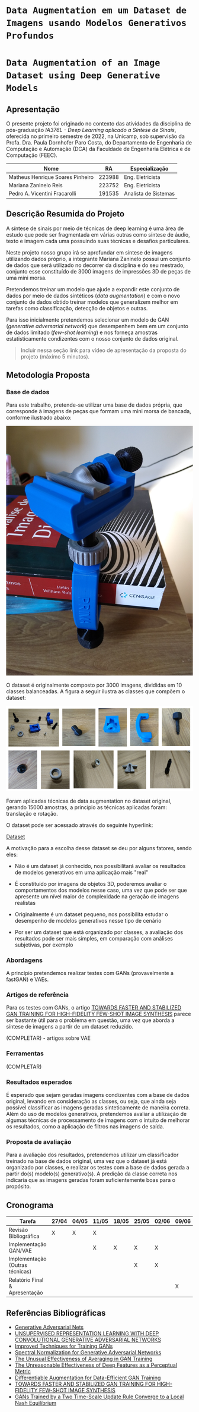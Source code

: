 # `Data Augmentation em um Dataset de Imagens usando Modelos Generativos Profundos`
# `Data Augmentation of an Image Dataset using Deep Generative Models`

## Apresentação

O presente projeto foi originado no contexto das atividades da disciplina de pós-graduação *IA376L - Deep Learning aplicado a Síntese de Sinais*, 
oferecida no primeiro semestre de 2022, na Unicamp, sob supervisão da Profa. Dra. Paula Dornhofer Paro Costa, do Departamento de Engenharia de Computação e Automação (DCA) da Faculdade de Engenharia Elétrica e de Computação (FEEC).


|Nome  | RA | Especialização|
|--|--|--|
| Matheus Henrique Soares Pinheiro  | 223988  | Eng. Eletricista|
| Mariana Zaninelo Reis| 223752  | Eng. Eletricista|
| Pedro A. Vicentini Fracarolli  | 191535  | Analista de Sistemas|


## Descrição Resumida do Projeto
A síntese de sinais por meio de técnicas de deep learning é uma área de estudo que pode ser fragmentada em várias outras como síntese de áudio, texto e imagem cada uma possuindo suas técnicas e desafios particulares.  

Neste projeto nosso grupo irá se aprofundar em síntese de imagens utilizando dados próprio, a integrante Mariana Zaninelo possui um conjunto de dados que será utilizado no decorrer da disciplina e do seu mestrado, conjunto esse constituído de 3000 imagens de impressões 3D de peças de uma mini morsa.  

Pretendemos treinar um modelo que ajude a expandir este conjunto de dados por meio de dados sintéticos (*data augmentation*) e com o novo conjunto de dados obtido treinar modelos que generalizem melhor em tarefas como classificação, detecção de objetos e outras.  

Para isso inicialmente pretendemos selecionar um modelo de GAN (*generative adversarial network*) que desempenhem bem em um conjunto de dados limitado (*few-shot learning*) e nos forneça amostras estatisticamente condizentes com o nosso conjunto de dados original.

> Incluir nessa seção link para vídeo de apresentação da proposta do projeto (máximo 5 minutos).

## Metodologia Proposta


### Base de dados

Para este trabalho, pretende-se utilizar uma base de dados própria, que corresponde à imagens de peças que formam uma mini morsa de bancada, conforme ilustrado abaixo:

![Objeto de estudo](IMG_20220424_100951614.jpg)


O dataset é originalmente composto por 3000 imagens, divididas em 10 classes balanceadas. A figura a seguir ilustra as classes que compõem o dataset:

![Imagens](AllImages.png)

Foram aplicadas técnicas de data augmentation no dataset original, gerando 15000 amostras, a princípio as técnicas aplicadas foram: translação e rotação. 

O dataset pode ser acessado através do seguinte hyperlink: 

[Dataset](https://drive.google.com/drive/folders/1efljm3fsSU5jd3i0lw46e7y_rgYrkCuo?usp=sharing)

A motivação para a escolha desse dataset se deu por alguns fatores, sendo eles:

* Não é um dataset já conhecido, nos possibilitará avaliar os resultados de modelos generativos em uma aplicação mais "real"

* É constituído por imagens de objetos 3D, poderemos avaliar o comportamentos dos modelos nesse caso, uma vez que pode ser que apresente um nível maior de complexidade na geração de imagens realistas

* Originalmente é um dataset pequeno, nos possibilita estudar o desempenho de modelos generativos nesse tipo de cenário

* Por ser um dataset que está organizado por classes, a avaliação dos resultados pode ser mais simples, em comparação com análises subjetivas, por exemplo


### Abordagens

A princípio pretendemos realizar testes com GANs (provavelmente a fastGAN) e VAEs.

### Artigos de referência

Para os testes com GANs, o artigo [TOWARDS FASTER AND STABILIZED GAN TRAINING FOR HIGH-FIDELITY FEW-SHOT IMAGE SYNTHESIS](https://arxiv.org/abs/2101.04775) parece ser bastante útil para o problema em questão, uma vez que aborda a síntese de imagens a partir de um dataset reduzido.

(COMPLETAR) - artigos sobre VAE

### Ferramentas

(COMPLETAR)


### Resultados esperados

É esperado que sejam geradas imagens condizentes com a base de dados original, levando em consideração as classes, ou seja, que ainda seja possível classificar as imagens geradas sinteticamente de maneira correta. Além do uso de modelos generativos, pretendemos avaliar a utilização de algumas técnicas de processamento de imagens com o intuito de melhorar os resultados, como a aplicação de filtros nas imagens de saída.


### Proposta de avaliação

Para a avaliação dos resultados, pretendemos utilizar um classificador treinado na base de dados original, uma vez que o dataset já está organizado por classes, e realizar os testes com a base de dados gerada a partir do(s) modelo(s) generativo(s). A predição da classe correta nos indicaria que as imagens geradas foram suficientemente boas para o propósito.

## Cronograma
|Tarefa                         |27/04|04/05|11/05|18/05|25/05|02/06|09/06|16/06|
|-------------------------------|-----|-----|-----|-----|-----|-----|-----|-----|
|Revisão Bibliográfica          |   X |X    |X    |     |     |     |     |     |
|Implementação GAN/VAE          |     |     |X    |X    |X    |X    |     |     |
|Implementação (Outras técnicas)|     |     |     |     |X    |X    |     |     |
|Relatório Final & Apresentação |     |     |     |     |     |     |X    |X    |

## Referências Bibliográficas
* [Generative Adversarial Nets](https://arxiv.org/abs/1406.2661)
* [UNSUPERVISED REPRESENTATION LEARNING WITH DEEP CONVOLUTIONAL GENERATIVE ADVERSARIAL NETWORKS](https://arxiv.org/abs/1511.06434)
* [Improved Techniques for Training GANs](https://arxiv.org/abs/1606.03498)
* [Spectral Normalization for Generative Adversarial Networks](https://arxiv.org/abs/1802.05957)
* [The Unusual Effectiveness of Averaging in GAN Training](https://arxiv.org/abs/1806.04498)
* [The Unreasonable Effectiveness of Deep Features as a Perceptual Metric](https://arxiv.org/abs/1801.03924)
* [Differentiable Augmentation for Data-Efficient GAN Training](https://arxiv.org/abs/2006.10738)
* [TOWARDS FASTER AND STABILIZED GAN TRAINING FOR HIGH-FIDELITY FEW-SHOT IMAGE SYNTHESIS](https://arxiv.org/abs/2101.04775)
* [GANs Trained by a Two Time-Scale Update Rule Converge to a Local Nash Equilibrium](https://arxiv.org/abs/1706.08500)
